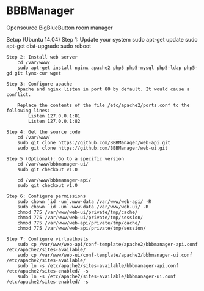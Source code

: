 BBBManager
==========

Opensource BigBlueButton room manager

Setup (Ubuntu 14.04)
    Step 1: Update your system
        sudo apt-get update
        sudo apt-get dist-upgrade
        sudo reboot

    Step 2: Install web server
        cd /var/www/
        sudo apt-get install nginx apache2 php5 php5-mysql php5-ldap php5-gd git lynx-cur wget

    Step 3: Configure apache
        Apache and nginx listen in port 80 by default. It would cause a conflict.
    
        Replace the contents of the file /etc/apache2/ports.conf to the following lines:
            Listen 127.0.0.1:81
            Listen 127.0.0.1:82
    
    Step 4: Get the source code
        cd /var/www/
        sudo git clone https://github.com/BBBManager/web-api.git
        sudo git clone https://github.com/BBBManager/web-ui.git

    Step 5 (Optional): Go to a specific version
        cd /var/www/bbbmanager-ui/
        sudo git checkout v1.0

        cd /var/www/bbbmanager-api/
        sudo git checkout v1.0
    
    Step 6: Configure permissions
        sudo chown `id -un`.www-data /var/www/web-api/ -R
        sudo chown `id -un`.www-data /var/www/web-ui/ -R
        chmod 775 /var/www/web-ui/private/tmp/cache/
        chmod 775 /var/www/web-ui/private/tmp/session/
        chmod 775 /var/www/web-api/private/tmp/cache/
        chmod 775 /var/www/web-api/private/tmp/session/

    Step 7: Configure virtualhosts
        sudo cp /var/www/web-api/conf-template/apache2/bbbmanager-api.conf /etc/apache2/sites-available/
        sudo cp /var/www/web-ui/conf-template/apache2/bbbmanager-ui.conf /etc/apache2/sites-available/
        sudo ln -s /etc/apache2/sites-available/bbbmanager-api.conf /etc/apache2/sites-enabled/ -s
        sudo ln -s /etc/apache2/sites-available/bbbmanager-ui.conf /etc/apache2/sites-enabled/ -s
